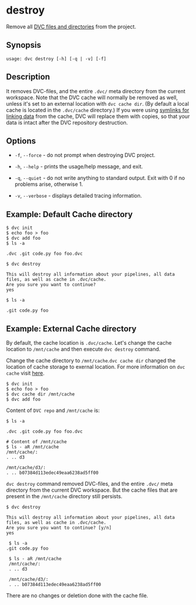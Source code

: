 # destroy

Remove all
[DVC files and directories](/doc/user-guide/dvc-files-and-directories) from the
project.

## Synopsis

```usage
usage: dvc destroy [-h] [-q | -v] [-f]
```

## Description

It removes DVC-files, and the entire `.dvc/` meta directory from the current
workspace. Note that the DVC cache will normally be removed as well, unless it's
set to an external location with `dvc cache dir`. (By default a local cache is
located in the `.dvc/cache` directory.) If you were using
[symlinks for linking data](/doc/user-guide/large-dataset-optimization) from the
cache, DVC will replace them with copies, so that your data is intact after the
DVC repository destruction.

## Options

- `-f`, `--force` - do not prompt when destroying DVC project.

- `-h`, `--help` - prints the usage/help message, and exit.

- `-q`, `--quiet` - do not write anything to standard output. Exit with 0 if no
  problems arise, otherwise 1.

- `-v`, `--verbose` - displays detailed tracing information.

## Example: Default Cache directory

```dvc
$ dvc init
$ echo foo > foo
$ dvc add foo
$ ls -a

.dvc .git code.py foo foo.dvc

$ dvc destroy

This will destroy all information about your pipelines, all data files, as well as cache in .dvc/cache.
Are you sure you want to continue?
yes

$ ls -a

.git code.py foo
```

## Example: External Cache directory

By default, the cache location is `.dvc/cache`. Let's change the cache location
to `/mnt/cache` and then execute `dvc destroy` command.

Change the cache directory to `/mnt/cache`.`dvc cache dir` changed the location
of cache storage to exernal location. For more information on `dvc cache` visit
[here](/doc/command-reference/cache-dir).

```dvc
$ dvc init
$ echo foo > foo
$ dvc cache dir /mnt/cache
$ dvc add foo

```

Content of `DVC repo` and `/mnt/cache` is:

```dvc
$ ls -a

.dvc .git code.py foo foo.dvc

# Content of /mnt/cache
$ ls - aR /mnt/cache
/mnt/cache/:
. .. d3

/mnt/cache/d3/:
. .. b07384d113edec49eaa6238ad5ff00
```

`dvc destroy` command removed DVC-files, and the entire `.dvc/` meta directory
from the current DVC workspace. But the cache files that are present in the
`/mnt/cache` directory still persists.

```dvc
$ dvc destroy

This will destroy all information about your pipelines, all data files, as well as cache in .dvc/cache.
Are you sure you want to continue? [y/n]
yes

 $ ls -a
.git code.py foo

 $ ls - aR /mnt/cache
 /mnt/cache/:
 . .. d3

 /mnt/cache/d3/:
 . .. b07384d113edec49eaa6238ad5ff00
```

There are no changes or deletion done with the cache file.
